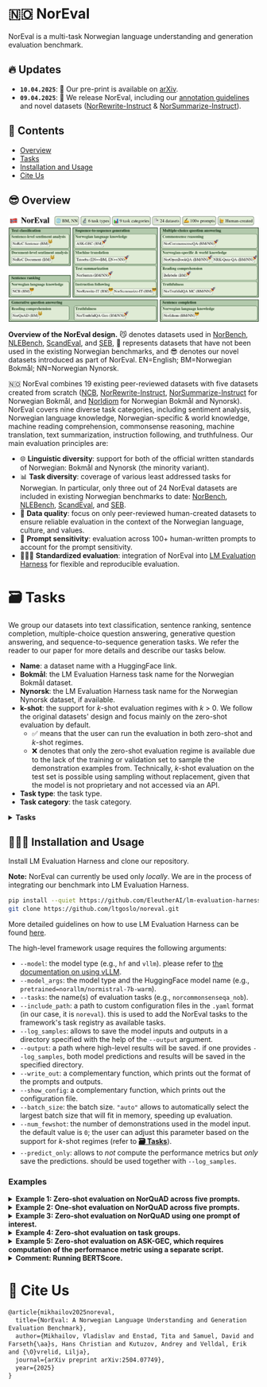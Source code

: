 # 🇳🇴 NorEval

NorEval is a multi-task Norwegian language understanding and generation evaluation benchmark. 

## 🔥 Updates
* **`10.04.2025`**: 📕 Our pre-print is available on [arXiv](https://arxiv.org/abs/2504.07749).
* **`09.04.2025`**: 🚀 We release NorEval, including our [annotation guidelines](./guidelines/) and novel datasets ([NorRewrite-Instruct](https://huggingface.co/datasets/ltg/norrewrite-instruct) & [NorSummarize-Instruct](https://huggingface.co/datasets/ltg/norsummarize-instruct)).

## 📖 Contents

- [Overview](#😎-overview)
- [Tasks](#🗃️-tasks)
- [Installation and Usage](#👨🏻‍💻-installation-and-usage)
- [Cite Us](#📝-cite-us)

## 😎 Overview

![noreval](noreval.jpg)

**Overview of the NorEval design.**  😼 denotes datasets used in [NorBench](https://aclanthology.org/2023.nodalida-1.61/), [NLEBench](https://aclanthology.org/2024.emnlp-main.317/), [ScandEval](https://aclanthology.org/2023.nodalida-1.20/), and [SEB](https://proceedings.neurips.cc/paper_files/paper/2024/file/4746bb91bd073ec7eef930d5775122ba-Paper-Datasets_and_Benchmarks_Track.pdf), 🚀 represents datasets that have not been used in the existing Norwegian benchmarks, and 😎 denotes our novel datasets introduced as part of NorEval. EN=English; BM=Norwegian Bokmål; NN=Norwegian Nynorsk.

🇳🇴 NorEval combines 19 existing peer-reviewed datasets with five datasets created from scratch ([NCB](https://huggingface.co/datasets/hcfa/ncb), [NorRewrite-Instruct](https://huggingface.co/datasets/ltg/norrewrite-instruct), [NorSummarize-Instruct](https://huggingface.co/datasets/ltg/norsummarize-instruct) for Norwegian Bokmål, and [NorIdiom](https://huggingface.co/datasets/Sprakbanken/Norwegian_idioms) for Norwegian Bokmål and Nynorsk). NorEval covers nine diverse task categories, including sentiment analysis, Norwegian language knowledge, Norwegian-specific \& world knowledge, machine reading comprehension, commonsense reasoning, machine translation, text summarization, instruction following, and truthfulness. Our main evaluation principles are:

- 🌐 **Linguistic diversity**: support for both of the official written standards of Norwegian: Bokmål and Nynorsk (the minority variant).
- 📊 **Task diversity**: coverage of various least addressed tasks for Norwegian. In particular, only three out of 24 NorEval datasets are included in existing Norwegian benchmarks to date: [NorBench](https://aclanthology.org/2023.nodalida-1.61/), [NLEBench](https://aclanthology.org/2024.emnlp-main.317/), [ScandEval](https://aclanthology.org/2023.nodalida-1.20/), and [SEB](https://proceedings.neurips.cc/paper_files/paper/2024/file/4746bb91bd073ec7eef930d5775122ba-Paper-Datasets_and_Benchmarks_Track.pdf).
- 🧠 **Data quality**: focus on only peer-reviewed human-created datasets to ensure reliable evaluation in the context of the Norwegian language, culture, and values.
- 📏 **Prompt sensitivity**: evaluation across 100+ human-written prompts to account for the prompt sensitivity.
- 👩🏻‍🔬 **Standardized evaluation**: integration of NorEval into [LM Evaluation Harness](https://github.com/EleutherAI/lm-evaluation-harness) for flexible and reproducible evaluation.

# 🗃️ Tasks

We group our datasets into text classification, sentence ranking, sentence completion, multiple-choice question answering, generative question answering, and sequence-to-sequence generation tasks. We refer the reader to our paper for more details and describe our tasks below.

* **Name**: a dataset name with a HuggingFace link.
* **Bokmål**: the LM Evaluation Harness task name for the Norwegian Bokmål dataset.
* **Nynorsk**: the LM Evaluation Harness task name for the Norwegian Nynorsk dataset, if available.
* **k-shot**: the support for *k*-shot evaluation regimes with *k* > 0. We follow the original datasets' design and focus mainly on the zero-shot evaluation by default. 
  * ✅ means that the user can run the evaluation in both zero-shot and *k*-shot regimes.
  * ❌ denotes that only the zero-shot evaluation regime is available due to the lack of the training or validation set to sample the demonstration examples from. Technically, *k*-shot evaluation on the test set is possible using sampling without replacement, given that the model is not proprietary and not accessed via an API.
* **Task type**: the task type.
* **Task category**: the task category.

<details>
<summary><b>Tasks</b></summary>

|Name  |Bokmål | Nynorsk  |*k*-shot | Task type  | Task category |
|:---|:---|:---|:---|:---|:---|
|[NoReC Sentence](https://huggingface.co/datasets/ltg/norec_sentence) |```norec_sentence```  | ❌ |✅ |Text classification| Sentiment analysis |
|[NoReC Document](https://huggingface.co/datasets/ltg/norec_document) |```norec_document```  | ❌ |✅ |Text classification| Sentiment analysis | 
|[NCB](https://huggingface.co/datasets/hcfa/ncb) |```ncb```| ❌ | ❌ |Sentence ranking| Norwegian language knowledge   |
|[NorIdiom](https://huggingface.co/datasets/Sprakbanken/Norwegian_idioms) |```noridiom_nob```  | ```noridiom_nno```  | ❌ |Sentence completion| Norwegian language knowledge  |
|[Belebele](https://huggingface.co/datasets/facebook/belebele) |```norbelebele```| ❌|❌ |Multiple-choice question answering| Machine reading comprehension |
|[NRK-Quiz-QA](https://huggingface.co/datasets/ltg/nrk_quiz_qa) |```nrk_quiz_qa_nob```| ```nrk_quiz_qa_nno```| ❌   |Multiple-choice question answering| Norwegian-specific & world knowledge | 
|[NorOpenBookQA](https://huggingface.co/datasets/ltg/noropenbookqa) |```noropenbookqa_nob```| ```noropenbookqa_nno``` |✅  |Multiple-choice question answering| Norwegian-specific & world knowledge |
|[NorCommonsenseQA](https://huggingface.co/datasets/ltg/norcommonsenseqa) |```norcommonsenseqa_nob```| ```norcommonsenseqa_nno``` |❌   |Multiple-choice question answering|Commonsense reasoning  |
|[NorTruthfulQA Multiple choice](https://huggingface.co/datasets/ltg/nortruthfulqa_mc) |```nortruthfulqa_mc_nob```| ```nortruthfulqa_mc_nno``` |❌   |Multiple-choice question answering |Truthfulness | 
|[NorQuAD](https://huggingface.co/datasets/ltg/norquad) |```norquad```| ❌  | ✅  |Generative question answering |Machine reading comprehension | 
|[NorTruthfulQA Generation](https://huggingface.co/datasets/ltg/nortruthfulqa_gen) |```nortruthfulqa_gen_nob```| ```nortruthfulqa_gen_nno``` | ❌   | Generative question answering|Truthfulness |
|[ASK-GEC](https://huggingface.co/datasets/ltg/ask-gec) |```ask_gec```| ❌ |✅ |Sequence-to-sequence generation|Norwegian language knowledge | 
|[NorSumm](https://huggingface.co/datasets/SamiaT/NorSumm)  |```norsumm_nob``` | ```norsumm_nno```  |✅ |Sequence-to-sequence generation|Text summarization |
|[Tatoeba (English → Bokmål/Nynorsk)](https://huggingface.co/datasets/Helsinki-NLP/tatoeba_mt) | ```tatoeba_eng_nob```| ```tatoeba_eng_nno```  |✅  |Sequence-to-sequence generation|Machine translation | 
|[Tatoeba (Bokmål/Nynorsk → English)](https://huggingface.co/datasets/Helsinki-NLP/tatoeba_mt) | ```tatoeba_nob_eng```| ```tatoeba_nno_eng```  |✅  |Sequence-to-sequence generation|Machine translation |
|[NorRewrite-Instruct](https://huggingface.co/datasets/ltg/norrewrite-instruct) |```norrewrite_instruct```  |❌ |❌ |Sequence-to-sequence generation|Instruction following|
|[NorSummarize-Instruct](https://huggingface.co/datasets/ltg/norsummarize-instruct) |```norsummarize_instruct``` |❌ |❌ |Sequence-to-sequence generation|Instruction following|

</details>

## 👨🏻‍💻 Installation and Usage

Install LM Evaluation Harness and clone our repository.

**Note:** NorEval can currently be used only *locally*. We are in the process of integrating our benchmark into LM Evaluation Harness.

```bash
pip install --quiet https://github.com/EleutherAI/lm-evaluation-harness/archive/refs/tags/v0.4.8.tar.gz # current recent version
git clone https://github.com/ltgoslo/noreval.git
```

More detailed guidelines on how to use LM Evaluation Harness can be found [here](https://github.com/EleutherAI/lm-evaluation-harness/blob/main/docs/interface.md).

The high-level framework usage requires the following arguments:
* `--model`: the model type (e.g., `hf` and `vllm`). please refer to [the documentation on using vLLM](https://github.com/EleutherAI/lm-evaluation-harness/tree/main?tab=readme-ov-file#tensor--data-parallel-and-optimized-inference-with-vllm).
* `--model_args`: the model type and the HuggingFace model name (e.g., `pretrained=norallm/normistral-7b-warm`).
* `--tasks`: the name(s) of evaluation tasks (e.g., `norcommonsenseqa_nob`).
* `--include_path`: a path to custom configuration files in the `.yaml` format (in our case, it is ```noreval```). this is used to add the NorEval tasks to the framework's task registry as available tasks.
* `--log_samples`: allows to save the model inputs and outputs in a directory specified with the help of the `--output` argument.
* `--output`: a path where high-level results will be saved. if one provides `--log_samples`, both model predictions and results will be saved in the specified directory.
* `--write_out`: a complementary function, which prints out the format of the prompts and outputs.
* `--show_config`: a complementary function, which prints out the configuration file.
* `--batch_size`: the batch size. `"auto"` allows to automatically select the largest batch size that will fit in memory, speeding up evaluation.
* `--num_fewshot`: the number of demonstrations used in the model input. the default value is `0`; the user can adjust this parameter based on the support for *k*-shot regimes (refer to [**🗃️ Tasks**](#🗃️-tasks)).
* `--predict_only`: allows to *not* compute the performance metrics but *only* save the predictions. should be used together with `--log_samples`.

### Examples


<details>
<summary><b>Example 1: Zero-shot evaluation on NorQuAD across five prompts.</b></summary>

```bash
lm_eval \
  --model hf \
  --model_args pretrained=norallm/normistral-7b-warm \
  --tasks norquad \
  --include_path ./noreval/ \
  --output results/norquad/0-shot/\
  --log_samples \
  --show_config \
  --write_out \
  --batch_size auto \
  --num_fewshot 0
```

</details>


<details>

<summary><b>Example 2: One-shot evaluation on NorQuAD across five prompts.</b></summary>

```bash
lm_eval \
  --model hf \
  --model_args pretrained=norallm/normistral-7b-warm \
  --tasks norquad \
  --include_path ./noreval/ \
  --output results/norquad/0-shot/ \
  --log_samples \
  --show_config \
  --write_out \
  --batch_size auto \
  --num_fewshot 1
```

</details>



<details>
<summary><b>Example 3: Zero-shot evaluation on NorQuAD using one prompt of interest.</b></summary>

All prompts are numbered from `0` to `6`, and the corresponding configuration files for all supported prompts can be found [in the task directories](./noreval/).

```bash
lm_eval \
  --model hf \
  --model_args pretrained=norallm/normistral-7b-warm \
  --tasks norquad_p0 \
  --include_path ./noreval/ \
  --output results/norquad_p0/0-shot/ \
  --log_samples \
  --show_config \
  --write_out \
  --batch_size auto \
  --num_fewshot 0
```

</details>

<details>
<summary><b>Example 4: Zero-shot evaluation on task groups.</b></summary>

Consider an example of conducting an evaluation on a task category of interest, e.g., Norwegian-specific & world knowledge. LM Evaluation Harness allows to group tasks as shown below; please find more details [here](https://github.com/EleutherAI/lm-evaluation-harness/blob/main/docs/task_guide.md#group-configuration).

**Step 1: Create a configuration file**

Create a configuration file containing the name of the group and corresponding tasks and save it in the [`noreval`](./noreval/) folder.

```bash
group: norwegian_specific_and_world_knowledge_tasks_nob
task:
  - nrk_quiz_qa_nob
  - noropenbookqa_nob
aggregate_metric_list:
  - metric: acc
    weight_by_size: True
```

**Step 2: Run the evaluation**

Here, we are specifying the name of our created group as ```tasks```:

```bash
lm_eval \
  --model hf \
  --model_args pretrained=norallm/normistral-7b-warm \
  --tasks norwegian_specific_and_world_knowledge_tasks_nob \
  --include_path ./noreval/ \
  --output results/norwegian_specific_and_world_knowledge_tasks_nob/0-shot/ \
  --log_samples \
  --show_config \
  --write_out \
  --batch_size auto \
  --num_fewshot 0
```

</details>

<details>
<summary><b>Example 5: Zero-shot evaluation on ASK-GEC, which requires computation of the performance metric using a separate script.</b></summary>

Here, we use the `--predict_only` argument and compute the performance metrics as described below.

**Step 1: Generate the predictions**

```bash
lm_eval \
  --model hf \
  --model_args pretrained=norallm/normistral-7b-warm \
  --tasks ask_gec \
  --include_path ./noreval/ \
  --output results/ask_gec/0-shot/ \
  --log_samples \
  --show_config \
  --write_out \
  --predict_only \
  --batch_size auto \
  --num_fewshot 0
```

**Step 2: Evaluate the predictions with ERRANT**

* Please refer to the installation instructions [here](https://github.com/chrisjbryant/errant/tree/main).
* Run the following:
    ```bash
    python3 ask_gec/errant.py --fpath results/ask_gec/0-shot/AI-Sweden-Models__Llama-3-8B/samples_ask_gec_p0_2025-01-28T01-08-13.454441.jsonl --out_fdir results/ask_gec/0-shot/AI-Sweden-Models__Llama-3-8B/
    ```
* The results will be saved as `results/ask_gec/0-shot/AI-Sweden-Models__Llama-3-8B/samples_ask_gec_p0_2025-01-28T01-08-13.454441_errant.json`

</details>

<details>
<summary><b>Comment: Running BERTScore.</b></summary>

The optimal support of BERTScore in LM Evaluation Harness remains [an open issue](https://github.com/EleutherAI/lm-evaluation-harness/issues/1302). We follow the proposed workaround for NorSumm but compute the BERTScore for the other sequence-to-sequence generation tasks *offline* after running the evaluation with the ```--predict_only``` argument.

</details>

# 📝 Cite Us

```
@article{mikhailov2025noreval,
  title={NorEval: A Norwegian Language Understanding and Generation Evaluation Benchmark},
  author={Mikhailov, Vladislav and Enstad, Tita and Samuel, David and Farseth{\aa}s, Hans Christian and Kutuzov, Andrey and Velldal, Erik and {\O}vrelid, Lilja},
  journal={arXiv preprint arXiv:2504.07749},
  year={2025}
}
```
